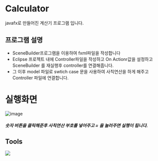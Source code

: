 # Calculator
javafx로 만들어진 계산기 프로그램 입니다.
## 프로그램 설명
- SceneBuilder프로그램을 이용하여 fxml파일을 작성합니다
- Eclipse 프로젝트 내에 Controller파일을 작성하고 On Actionr값을 설정하고 SceneBuilder 를 재실행후 controller를 연결해줍니다.
- 그 이후 model 파일로 swtich case 문을 사용하여 사칙연산을 하게 해주고 Controller 파일에 연결합니다.
# 실행화면
![image](https://user-images.githubusercontent.com/106458316/214772494-44f688ef-e411-4cc1-bad4-3c97bc4f33ef.png)
##### 숫자 버튼을 클릭해준후 사칙연산 부호를 넣어주고 = 을 눌러주면 실행이 됩니다.
## Tools
<img src="https://img.shields.io/badge/JAVA-007396?style=for-the-badge&logo=java&logoColor=white">
